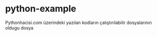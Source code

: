 # python-example
Pythonhacisi.com üzerindeki yazılan kodların çalıştırılabilir dosyalarının oldugu dosya
